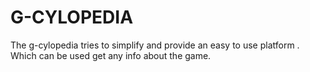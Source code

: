 # G-CYLOPEDIA
The  g-cylopedia tries to simplify and provide an easy to use platform . Which can  be used get any info about the game.
